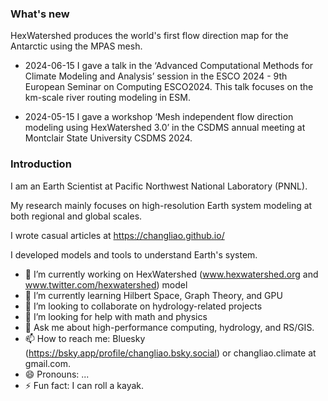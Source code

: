### What's new

HexWatershed produces the world's first flow direction map for the Antarctic using the MPAS mesh.

* 2024-06-15 I gave a talk in the ‘Advanced Computational Methods for Climate Modeling and Analysis’ session in the ESCO 2024 - 9th European Seminar on Computing ESCO2024. This talk focuses on the km-scale river routing modeling in ESM.

* 2024-05-15 I gave a workshop ‘Mesh independent flow direction modeling using HexWatershed 3.0’ in the CSDMS annual meeting at Montclair State University CSDMS 2024.

### Introduction

I am an Earth Scientist at Pacific Northwest National Laboratory (PNNL).

My research mainly focuses on high-resolution Earth system modeling at both regional and global scales.

I wrote casual articles at https://changliao.github.io/

I developed models and tools to understand Earth's system.

- 🔭 I’m currently working on HexWatershed (www.hexwatershed.org and www.twitter.com/hexwatershed) model
- 🌱 I’m currently learning Hilbert Space, Graph Theory, and GPU
- 👯 I’m looking to collaborate on hydrology-related projects
- 🤔 I’m looking for help with math and physics
- 💬 Ask me about high-performance computing, hydrology, and RS/GIS.
- 📫 How to reach me: Bluesky (https://bsky.app/profile/changliao.bsky.social) or changliao.climate at gmail.com.
- 😄 Pronouns: ...
- ⚡ Fun fact: I can roll a kayak.

<!--
**changliao1025/changliao1025** is a ✨ _special_ ✨ repository because its `README.md` (this file) appears on your GitHub profile.

Here are some ideas to get you started:

- 🔭 I’m currently working on ...
- 🌱 I’m currently learning ...
- 👯 I’m looking to collaborate on ...
- 🤔 I’m looking for help with ...
- 💬 Ask me about ...
- 📫 How to reach me: ...
- 😄 Pronouns: ...
- ⚡ Fun fact: ...
-->

